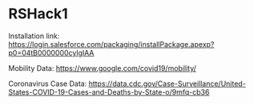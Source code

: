 # RSHack1
Installation link: https://login.salesforce.com/packaging/installPackage.apexp?p0=04tB0000000cylgIAA

Mobility Data: https://www.google.com/covid19/mobility/

Coronavirus Case Data: https://data.cdc.gov/Case-Surveillance/United-States-COVID-19-Cases-and-Deaths-by-State-o/9mfq-cb36
